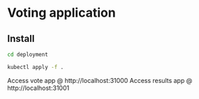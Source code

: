 # Voting application

## Install

```bash
cd deployment

kubectl apply -f .
```

Access vote app @ http://localhost:31000
Access results app @ http://localhost:31001
